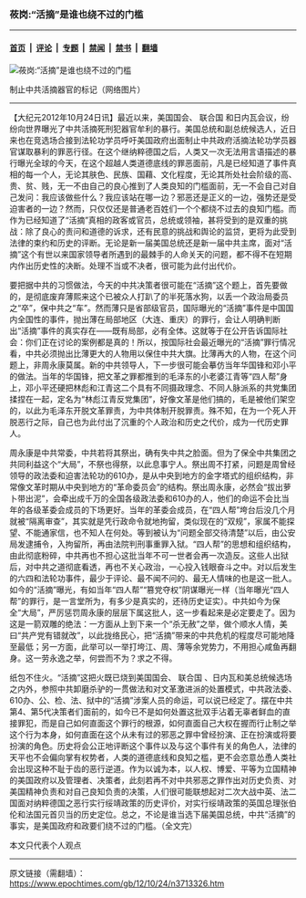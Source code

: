 ### 莜岗:“活摘”是谁也绕不过的门槛

---

#### [首页](../../../..?n3713326) &nbsp;|&nbsp; [评论](../../../../../epoch-comment?n3713326) &nbsp;|&nbsp; [专题](../../../../../epoch-special?n3713326) &nbsp;|&nbsp; [禁闻](../../../../../epoch-news?n3713326) &nbsp;|&nbsp; [禁书](../../../../../books?n3713326) &nbsp;|&nbsp; [翻墙](https://github.com/gfw-breaker/nogfw/blob/master/README.md?n3713326)


<div><img alt="莜岗:“活摘”是谁也绕不过的门槛" class="attachment-djy_600_400 size-djy_600_400 wp-post-image" src="https://i.epochtimes.com/assets/uploads/2012/10/1210240249072133-600x400.jpg"/>
<div class="caption">
 <p>
  制止中共活摘器官的标记（网络图片）
 </p>
</div></div><hr/><div class="post_content" id="artbody" itemprop="articleBody">
 <!-- article content begin -->
 <p>
  【大纪元2012年10月24日讯】最近以来，美国国会、
  <ok href="https://www.epochtimes.com/gb/tag/%E8%81%94%E5%90%88%E5%9B%BD.html">
   联合国
  </ok>
  和日内瓦会议，纷纷向世界曝光了中共活摘死刑犯器官牟利的暴行。美国总统和副总统候选人，近日来也在竞选场合接到法轮功学员呼吁美国政府出面制止中共政府活摘法轮功学员器官谋取暴利的罪恶行径。在这个继纳粹德国之后，人类又一次无法用言语描述的暴行曝光全球的今天，在这个超越人类道德底线的罪恶面前，凡是已经知道了事件真相的每一个人，无论其肤色、民族、国藉、文化程度，无论其所处社会阶级的高、贵、贫、贱，无一不由自己的良心推到了人类良知的门槛面前，无一不会自己对自己发问：我应该做些什么？我应该站在哪一边？邪恶还是正义的一边，强势还是受迫害者的一边？然而，只仅仅还是普通老百姓们一个个都绕不过去的良知门槛。而作为已经知道了“活摘”真相的政客或官员，总统或领袖，甚将受到的是双重的挑战：除了良心的责问和道德的诉求，还有民意的挑战和舆论的监贷，更将为此受到法律的束约和历史的评断。无论是新一届美国总统还是新一届中共主席，面对“活摘”这个有世以来国家领导者所遇到的最棘手的人命关天的问题，都不得不在短期内作出历史性的决断。处理不当或不决者，很可能为此付出代价。
 </p>
 <p>
  要把据中共的习惯做法，今天的中共决策者很可能在“活摘”这个题上，首先要做的，是彻底废弃薄熙来这个已被众人打趴了的半死落水狗，以丢一个政治局委员之“卒”，保中共之“车”。然而薄只是省部级官员，国际曝光的“活摘”事件是中国国内全国性的事件，抛出薄在局部地区（大连、重庆）的罪行，会让人明确判断出“活摘”事件的真实存在——既有局部，必有全体。这就等于在公开告诉国际社会：你们正在讨论的案例都是真的！所以，按国际社会最近曝光的“活摘”罪行情况看，中共必须抛出比薄更大的人物用以保住中共大旗。比薄再大的人物，在这个问题上，非周永康莫属。新的中共领导人，下一步很可能会摹仿当年华国锋和邓小平的做法。当年的华国锋，把文革之罪都推到的毛泽东的小老婆江青等“四人帮”身上，邓小平还硬把林彪和江青这二个具有不同摄政理念、不同人脉派系的共党集团揉捏在一起，定名为“林彪江青反党集团”，好像文革是他们搞的，毛是被他们架空的，以此为毛泽东开脱文革罪责，为中共体制开脱罪责。殊不知，在为一个死人开脱恶行之际，自己也为此付出了沉重的个人政治和历史之代价，成为一代历史罪人。
 </p>
 <p>
  周永康是中共常委，中共若将其祭出，确有失中共之脸面。但为了保全中共集团之共同利益这个“大局”，不祭也得祭，以此息事宁人。祭出周不打紧，问题是周曾经领导的政法委和迫害法轮功的610办，是从中央到地方的金字塔式的组织结构，非常像文革时期从中央到地方的“革命委员会”的结构。祭出周永康，必然会“拔出萝卜带出泥”，会牵出成千万的全国各级政法委和610办的人，他们的命运不会比当年的各级革委会成员的下场更好。当年的革委会成员，在“四人帮”垮台后没几个月就被“隔离审查”，其实就是凭行政命令就地拘留，类似现在的“双规”，家属不能探望、不能通家信，也不知人在何处。等到被认为“问题全部交待清楚”以后，由公安局发逮捕令，入拘留所，再由法院判刑事重罪入狱。“四人帮”的思想和组织结构，由此彻底粉碎，中共再也不担心这批当年不可一世者会再一次造反。这些人出狱后，对中共之道彻底看透，再也不关心政治，一心投入钱眼奋斗之中。对以后发生的六四和法轮功事件，最少于评论、最不闻不问的、最无人情味的也是这一批人。如今的“活摘”曝光，有如当年“四人帮”“篡党夺权”阴谋曝光一样（当年曝光“四人帮”的罪行，是一言堂所为，有多少是真实的，还待历史证实）。中共如今为保全“大局”，严厉惩罚周永康的层层下属这批人，这一步看起来是必定要走了。因为这是一箭双雕的绝法：一方面从上到下来一个“杀无赦”之举，做个顺水人情，美曰“共产党有错就改”，以此拢络民心，把“活摘”带来的中共危机的程度尽可能地降至最低；另一方面，此举可以一举打垮江、周、薄等余党势力，不用担心咸鱼再翻身。这一劳永逸之举，何尝而不为？求之不得。
 </p>
 <p>
  纸包不住火。“活摘”这把火既已烧到美国国会、
  <ok href="https://www.epochtimes.com/gb/tag/%E8%81%94%E5%90%88%E5%9B%BD.html">
   联合国
  </ok>
  、日内瓦和美总统候选场之内外，参照中共卸磨杀驴的一贯做法和对文革激进派的处置模式，中共政法委、610办、公、检、法、狱中的“活摘”涉案人员的命运，可以说已经定了。摆在中共第4、第5代决策者们面前的，如今已不是如何处置这批双手沾着无辜者鲜血的直接罪犯，而是自己如何直面这个罪行的根源，如何直面自己大权在握而行止制之举这个行为本身，如何直面在这个从未有过的邪恶之罪中曾经扮演、正在扮演或将要扮演的角色。历史将会公正地评断这个事件以及与这个事件有关的角色人，法律的天平也不会偏向掌有权势者，人类的道德底线和良知之槛，更不会恣意怂恿人类社会出现这种不耻于齿的恶行逆道。作为以诚为本，以人权、博爱、平等为立国精神的美国政府以及管理者、决策者，此刻若再不对中共邪恶之罪作出对历史负责、对美国精神负责和对自己良知负责的决策，人们很可能联想起对二次大战中英、法二国面对纳粹德国之恶行实行绥靖政策的历史评价，对实行绥靖政策的英国总理张伯伦和法国元首贝当的历史定位。总之，不论是谁当选下届美国总统，中共“活摘”的事实，是美国政府和政要们绕不过的门槛。（全文完）
 </p>
 <p>
  本文只代表个人观点
 </p>
 <p>
 </p>
 <!-- article content end -->
 <div id="below_article_ad">
 </div>
</div>


---

原文链接（需翻墙）：https://www.epochtimes.com/gb/12/10/24/n3713326.htm